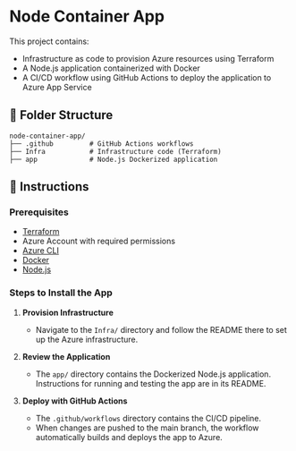# Node Container App

This project contains:

- Infrastructure as code to provision Azure resources using Terraform
- A Node.js application containerized with Docker
- A CI/CD workflow using GitHub Actions to deploy the application to Azure App Service

## 📁 Folder Structure

```
node-container-app/
├── .github         # GitHub Actions workflows
├── Infra           # Infrastructure code (Terraform)
├── app             # Node.js Dockerized application
```

## 🚀 Instructions

### Prerequisites

- [Terraform](https://www.terraform.io/)
- Azure Account with required permissions
- [Azure CLI](https://docs.microsoft.com/en-us/cli/azure/install-azure-cli)
- [Docker](https://www.docker.com/)
- [Node.js](https://nodejs.org/)

### Steps to Install the App

1. **Provision Infrastructure**

   - Navigate to the `Infra/` directory and follow the README there to set up the Azure infrastructure.

2. **Review the Application**

   - The `app/` directory contains the Dockerized Node.js application. Instructions for running and testing the app are in its README.

3. **Deploy with GitHub Actions**
   - The `.github/workflows` directory contains the CI/CD pipeline.
   - When changes are pushed to the main branch, the workflow automatically builds and deploys the app to Azure.
